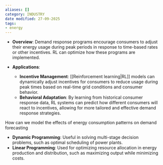 ```yaml
---
aliases: []
category: INDUSTRY
date modified: 27-09-2025
tags:
- energy
---
```

- **Overview**: Demand response programs encourage consumers to adjust their energy usage during peak periods in response to time-based rates or other incentives. RL can optimize how these programs are implemented.

- **Applications**:
    - **Incentive Management**: [[Reinforcement learning|RL]] models can dynamically adjust incentives for consumers to reduce usage during peak times based on real-time grid conditions and consumer behavior.
    - **Behavioral Adaptation**: By learning from historical consumer response data, RL systems can predict how different consumers will react to incentives, allowing for more tailored and effective demand response strategies.

How can we model the effects of energy consumption patterns on demand forecasting

- **Dynamic Programming**: Useful in solving multi-stage decision problems, such as optimal scheduling of power plants.
- **Linear Programming**: Used for optimizing resource allocation in energy production and distribution, such as maximizing output while minimizing costs.